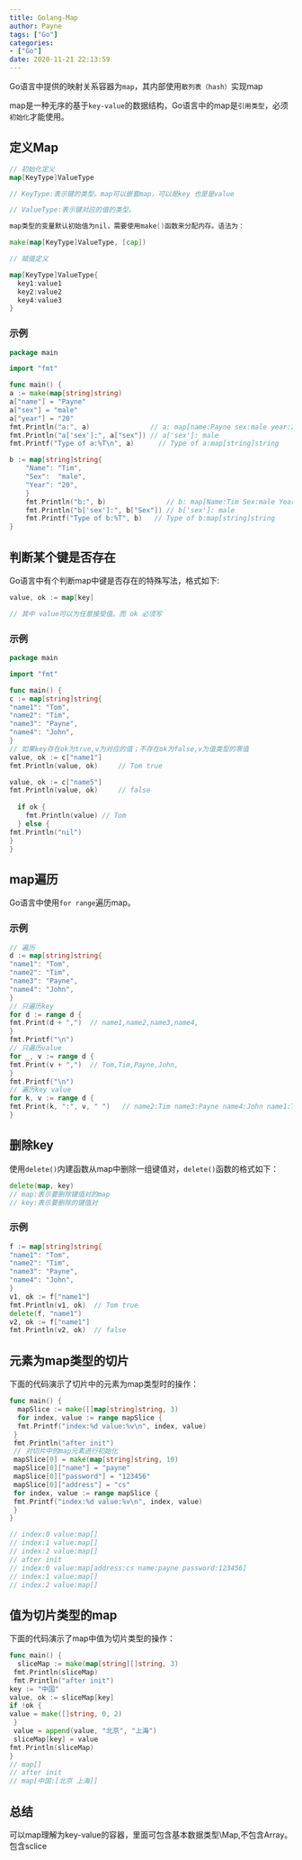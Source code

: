 ```yaml
---
title: Golang-Map
author: Payne
tags: ["Go"]
categories:
- ["Go"]
date: 2020-11-21 22:13:59
---
```

Go语言中提供的映射关系容器为`map`，其内部使用`散列表（hash）`实现map

map是一种无序的基于`key-value`的数据结构，Go语言中的map是`引用类型`，必须`初始化`才能使用。
<!--more-->
## 定义Map

```go
// 初始化定义
map[KeyType]ValueType

// KeyType:表示键的类型。map可以嵌套map，可以是key 也是是value

// ValueType:表示键对应的值的类型。

map类型的变量默认初始值为nil，需要使用make()函数来分配内存。语法为：

make(map[KeyType]ValueType, [cap])

// 赋值定义

map[KeyType]ValueType{
  key1:value1
  key2:value2
  key4:value3
}
```

### 示例

```go
package main

import "fmt"

func main() {
a := make(map[string]string)
a["name"] = "Payne"
a["sex"] = "male"
a["year"] = "20"
fmt.Println("a:", a)               // a: map[name:Payne sex:male year:20]
fmt.Println("a['sex']:", a["sex"]) // a['sex']: male
fmt.Printf("Type of a:%T\n", a)      // Type of a:map[string]string

b := map[string]string{
    "Name": "Tim",
    "Sex":  "male",
    "Year": "20",
    }
    fmt.Println("b:", b)               // b: map[Name:Tim Sex:male Year:20]
    fmt.Println("b['sex']:", b["Sex"]) // b['sex']: male
    fmt.Printf("Type of b:%T", b)   // Type of b:map[string]string
}

```

## 判断某个键是否存在

Go语言中有个判断map中键是否存在的特殊写法，格式如下:

```go
value, ok := map[key]

// 其中 value可以为任意接受值。而 ok 必须写
```

### 示例

```go
package main

import "fmt"

func main() {
c := map[string]string{
"name1": "Tom",
"name2": "Tim",
"name3": "Payne",
"name4": "John",
}
// 如果key存在ok为true,v为对应的值；不存在ok为false,v为值类型的零值
value, ok := c["name1"]
fmt.Println(value, ok)     // Tom true

value, ok := c["name5"]
fmt.Println(value, ok)     // false
  
  if ok {
    fmt.Println(value) // Tom
  } else {
fmt.Println("nil")
}
}
```

## map遍历

Go语言中使用`for range`遍历map。

### 示例

```go
// 遍历
d := map[string]string{
"name1": "Tom",
"name2": "Tim",
"name3": "Payne",
"name4": "John",
}
// 只遍历key
for d := range d {
fmt.Print(d + ",")  // name1,name2,name3,name4,
}
fmt.Printf("\n")
// 只遍历value
for _, v := range d {
fmt.Print(v + ",")  // Tom,Tim,Payne,John,
}
fmt.Printf("\n")
// 遍历key value
for k, v := range d {
fmt.Print(k, ":", v, " ")   // name2:Tim name3:Payne name4:John name1:Tom
}
```

## 删除key

使用`delete()`内建函数从map中删除一组键值对，`delete()`函数的格式如下：

```go
delete(map, key)
// map:表示要删除键值对的map
// key:表示要删除的键值对
```

### 示例

```go
f := map[string]string{
"name1": "Tom",
"name2": "Tim",
"name3": "Payne",
"name4": "John",
}
v1, ok := f["name1"]
fmt.Println(v1, ok)  // Tom true
delete(f, "name1")
v2, ok := f["name1"]
fmt.Println(v2, ok)  // false
```

## 元素为map类型的切片

下面的代码演示了切片中的元素为map类型时的操作：

```go
func main() {
  mapSlice := make([]map[string]string, 3)
  for index, value := range mapSlice {
  fmt.Printf("index:%d value:%v\n", index, value)
 }
 fmt.Println("after init")
 // 对切片中的map元素进行初始化
 mapSlice[0] = make(map[string]string, 10)
 mapSlice[0]["name"] = "payne"
 mapSlice[0]["password"] = "123456"
 mapSlice[0]["address"] = "cs"
 for index, value := range mapSlice {
 fmt.Printf("index:%d value:%v\n", index, value)
 }
}

// index:0 value:map[]
// index:1 value:map[]
// index:2 value:map[]
// after init
// index:0 value:map[address:cs name:payne password:123456]
// index:1 value:map[]
// index:2 value:map[]
```

## 值为切片类型的map

下面的代码演示了map中值为切片类型的操作：

```go
func main() {
  sliceMap := make(map[string][]string, 3)
 fmt.Println(sliceMap)
 fmt.Println("after init")
key := "中国"
value, ok := sliceMap[key]
if !ok {
value = make([]string, 0, 2)
 }
 value = append(value, "北京", "上海")
 sliceMap[key] = value
fmt.Println(sliceMap)
}
// map[]
// after init
// map[中国:[北京 上海]]
```

## 总结

可以map理解为key-value的容器，里面可包含基本数据类型\Map,不包含Array。包含sclice
